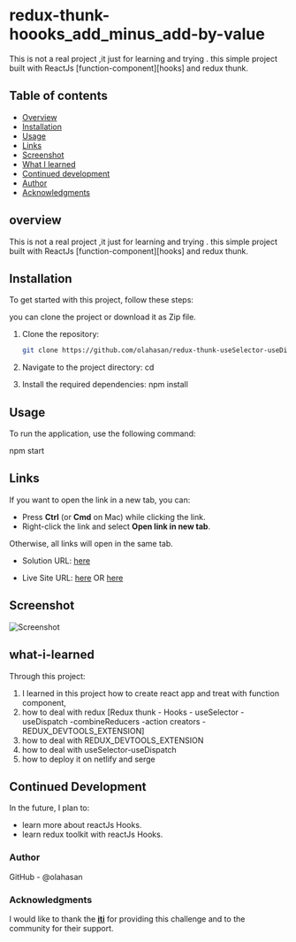 # redux-thunk-hoooks_add_minus_add-by-value

This is not a real project ,it just for learning and trying . this simple project built with ReactJs [function-component][hooks] and redux thunk. 

## Table of contents

- [Overview](#overview)
- [Installation](#Installation)
- [Usage](#Usage)
- [Links](#Links)
- [Screenshot](#Screenshot)
- [What I learned](#what-i-learned)
- [Continued development](#continued-development)
- [Author](#author)
- [Acknowledgments](#Acknowledgments)


## overview
This is not a real project ,it just for learning and trying . this simple project built with ReactJs [function-component][hooks] and redux thunk. 

## Installation
To get started with this project, follow these steps:

you can clone the project or download it as Zip file.
1. Clone the repository:
   ```bash
   git clone https://github.com/olahasan/redux-thunk-useSelector-useDispatch-hooks-iti.git

2. Navigate to the project directory:
   cd <project-directory>

3. Install the required dependencies:
   npm install   


## Usage
To run the application, use the following command:

npm start


## Links

If you want to open the link in a new tab, you can:

- Press **Ctrl** (or **Cmd** on Mac) while clicking the link.
- Right-click the link and select **Open link in new tab**.

Otherwise, all links will open in the same tab.


- Solution URL: [here](https://github.com/olahasan/redux-thunk-useSelector-useDispatch-hooks-iti)

- Live Site URL: [here](https://redux-thunk-hooks-iti.surge.sh/) OR [here](https://redux-thunk-hooks-iti.netlify.app/)

 ## Screenshot
 
![Screenshot](./public/reduxthunk.png)


## what-i-learned
Through this project:
1. I learned in this project how to create react app and treat with function component,
2. how to deal with redux [Redux thunk - Hooks - useSelector - useDispatch -combineReducers -action creators - REDUX_DEVTOOLS_EXTENSION]
4. how to deal with REDUX_DEVTOOLS_EXTENSION
5. how to deal with useSelector-useDispatch
6. how to deploy it on netlify and serge

## Continued Development
In the future, I plan to:
- learn more about reactJs Hooks.
- learn redux toolkit with reactJs Hooks.

### Author

GitHub - @olahasan

### Acknowledgments

I would like to thank the **[iti](https://iti.gov.eg/home)** for providing this challenge and to the community for their support.

